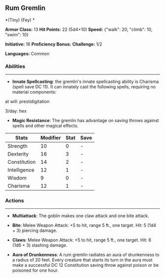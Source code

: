 ## Rum Gremlin
*(Tiny) (Fey) *

**Armor Class:** 13
**Hit Points:** 22 (5d4+10)
**Speed:** {"walk": 20, "climb": 10, "swim": 10}

**Initiative:** 16
**Proficiency Bonus:**
**Challenge:** 1/2

**Languages:** Common

### Abilities
 --- 
- **Innate Spellcasting**: the gremlin's innate spellcasting ability is Charisma (spell save DC 11). It can innately cast the following spells, requiring no material components:

at will: prestidigitation

3/day: hex

- **Magic Resistance**: The gremlin has advantage on saving throws against spells and other magical effects.



| Stats | Modifier | Stat | Save
| ---- | ---- | ---- | ---- |
| Strength | 10 | 0 | - |
| Dexterity | 16 | 3 | - |
| Constitution | 14 | 2 | - |
| Intelligence | 12 | 1 | - |
| Wisdom | 9 | 0 | - |
| Charisma | 12 | 1 | - |

### Actions
 --- 
- **Multiattack**: The goblin makes one claw attack and one bite attack.

- **Bite**: Melee Weapon Attack: +5 to hit, range 5 ft., one target. Hit: 5 (1d4 + 3) piercing damage.

- **Claws**: Melee Weapon Attack: +5 to hit, range 5 ft., one target. Hit: 6 (1d6 + 3) slashing damage.

- **Aura of Drunkenness**: A rum gremlin radiates an aura of drunkenness to a radius of 20 feet. Every creature that starts its turn in the aura must make a successful DC 12 Constitution saving throw against poison or be poisoned for one hour.

